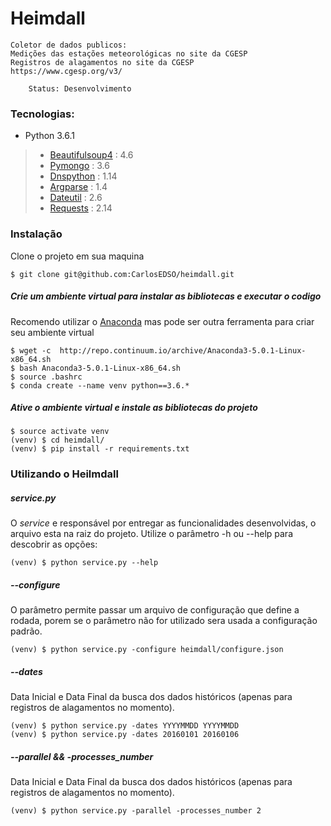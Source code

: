 # Heimdall 
    Coletor de dados publicos:
    Medições das estações meteorológicas no site da CGESP 
    Registros de alagamentos no site da CGESP
    https://www.cgesp.org/v3/

```
    Status: Desenvolvimento
```

### Tecnologias:
* Python 3.6.1
 > * [Beautifulsoup4] : 4.6
 > * [Pymongo] : 3.6
 > * [Dnspython] : 1.14
 > * [Argparse] : 1.4
 > * [Dateutil] : 2.6
 > * [Requests] : 2.14


### Instalação

Clone o projeto em sua maquina

    $ git clone git@github.com:CarlosEDSO/heimdall.git

##### Crie um ambiente virtual para instalar as bibliotecas e executar o codigo
Recomendo utilizar o [Anaconda] mas pode ser outra ferramenta para criar seu ambiente virtual

    $ wget -c  http://repo.continuum.io/archive/Anaconda3-5.0.1-Linux-x86_64.sh
    $ bash Anaconda3-5.0.1-Linux-x86_64.sh
    $ source .bashrc
    $ conda create --name venv python==3.6.*


##### Ative o ambiente virtual e instale as bibliotecas do projeto

    $ source activate venv
    (venv) $ cd heimdall/
    (venv) $ pip install -r requirements.txt

### Utilizando o Heilmdall

##### service.py
O *service* e responsável por entregar as funcionalidades desenvolvidas, o arquivo
esta na raiz do projeto. Utilize o parâmetro -h ou --help para descobrir as opções:

    (venv) $ python service.py --help 

##### --configure
O parâmetro permite passar um arquivo de configuração que 
define a rodada, porem se o parâmetro não for utilizado 
sera usada a configuração padrão.

    (venv) $ python service.py -configure heimdall/configure.json

##### --dates
Data Inicial e Data Final da busca dos dados históricos 
(apenas para registros de alagamentos no momento).

    (venv) $ python service.py -dates YYYYMMDD YYYYMMDD
    (venv) $ python service.py -dates 20160101 20160106

##### --parallel && -processes_number
Data Inicial e Data Final da busca dos dados históricos 
(apenas para registros de alagamentos no momento).

    (venv) $ python service.py -parallel -processes_number 2



[Anaconda]: <https://anaconda.org/anaconda/python>
[Virtualenv]: <https://pypi.python.org/pypi/virtualenv>
[Argparse]: <https://docs.python.org/2/howto/argparse.html>
[Dateutil]: <https://dateutil.readthedocs.io/en/stable/>
[Requests]: <http://docs.python-requests.org/en/master/>
[Beautifulsoup4]: <https://pypi.python.org/pypi/beautifulsoup4>
[Pymongo]: <https://api.mongodb.com/python/current/>
[Dnspython]: <http://www.dnspython.org/>